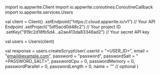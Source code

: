 import io.appwrite.Client
import io.appwrite.coroutines.CoroutineCallback
import io.appwrite.services.Users

val client = Client()
    .setEndpoint("https://<REGION>.cloud.appwrite.io/v1") // Your API Endpoint
    .setProject("5df5acd0d48c2") // Your project ID
    .setKey("919c2d18fb5d4...a2ae413da83346ad2") // Your secret API key

val users = Users(client)

val response = users.createScryptUser(
    userId = "<USER_ID>",
    email = "email@example.com",
    password = "password",
    passwordSalt = "<PASSWORD_SALT>",
    passwordCpu = 0,
    passwordMemory = 0,
    passwordParallel = 0,
    passwordLength = 0,
    name = "<NAME>" // optional
)
